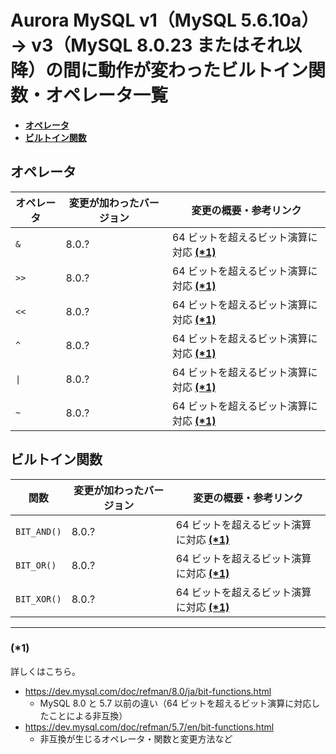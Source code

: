 # Aurora MySQL v1（MySQL 5.6.10a）→ v3（MySQL 8.0.23 またはそれ以降）の間に動作が変わったビルトイン関数・オペレータ一覧

- **[オペレータ](#オペレータ)**
- **[ビルトイン関数](#ビルトイン関数)**

## オペレータ

| オペレータ | 変更が加わったバージョン | 変更の概要・参考リンク |
| ---- | ---- | ---- |
| `&` | 8.0.? | 64 ビットを超えるビット演算に対応 **[(\*1)](#1)** |
| `>>` | 8.0.? | 64 ビットを超えるビット演算に対応 **[(\*1)](#1)** |
| `<<` | 8.0.? | 64 ビットを超えるビット演算に対応 **[(\*1)](#1)** |
| `^` | 8.0.? | 64 ビットを超えるビット演算に対応 **[(\*1)](#1)** |
| `\|` | 8.0.? | 64 ビットを超えるビット演算に対応 **[(\*1)](#1)** |
| `~` | 8.0.? | 64 ビットを超えるビット演算に対応 **[(\*1)](#1)** |

## ビルトイン関数

| 関数 | 変更が加わったバージョン | 変更の概要・参考リンク |
| ---- | ---- | ---- |
| `BIT_AND()` | 8.0.? | 64 ビットを超えるビット演算に対応 **[(\*1)](#1)** |
| `BIT_OR()` | 8.0.? | 64 ビットを超えるビット演算に対応 **[(\*1)](#1)** |
| `BIT_XOR()` | 8.0.? | 64 ビットを超えるビット演算に対応 **[(\*1)](#1)** |

---

### (\*1)

詳しくはこちら。

- https://dev.mysql.com/doc/refman/8.0/ja/bit-functions.html
  - MySQL 8.0 と 5.7 以前の違い（64 ビットを超えるビット演算に対応したことによる非互換）
- https://dev.mysql.com/doc/refman/5.7/en/bit-functions.html
  - 非互換が生じるオペレータ・関数と変更方法など
